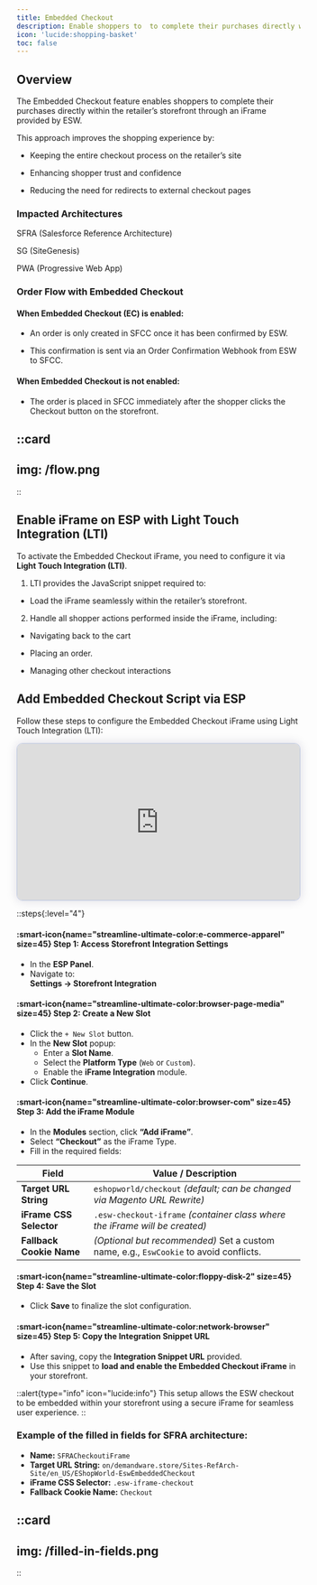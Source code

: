 ```yaml
---
title: Embedded Checkout
description: Enable shoppers to  to complete their purchases directly within the retailer’s storefront 
icon: 'lucide:shopping-basket'
toc: false
---
```


## Overview

The Embedded Checkout feature enables shoppers to complete their purchases directly within the retailer’s storefront through an iFrame provided by ESW.

This approach improves the shopping experience by:

- Keeping the entire checkout process on the retailer’s site

- Enhancing shopper trust and confidence

- Reducing the need for redirects to external checkout pages


### Impacted Architectures

SFRA (Salesforce Reference Architecture)

SG (SiteGenesis)

PWA (Progressive Web App)

### Order Flow with Embedded Checkout

#### When Embedded Checkout (EC) is enabled:

- An order is only created in SFCC once it has been confirmed by ESW.

- This confirmation is sent via an Order Confirmation Webhook from ESW to SFCC.

#### When Embedded Checkout is not enabled:

- The order is placed in SFCC immediately after the shopper clicks the Checkout button on the storefront.

::card
---
img: /flow.png
---
::

## Enable iFrame on ESP with Light Touch Integration (LTI)

To activate the Embedded Checkout iFrame, you need to configure it via **Light Touch Integration (LTI)**.

1. LTI provides the JavaScript snippet required to:

- Load the iFrame seamlessly within the retailer’s storefront.

2. Handle all shopper actions performed inside the iFrame, including:

- Navigating back to the cart

- Placing an order.

- Managing other checkout interactions

## Add Embedded Checkout Script via ESP

Follow these steps to configure the Embedded Checkout iFrame using Light Touch Integration (LTI):

<div>
  <script async src="https://js.storylane.io/js/v2/storylane.js"></script>
  <div class="sl-embed" style="position:relative;padding-bottom:calc(50.59% + 25px);width:100%;height:0;transform:scale(1)">
    <iframe loading="lazy" class="sl-demo" src="https://demo.esw.com/demo/cpiokf33wsdf?embed=inline" name="sl-embed" allow="fullscreen" allowfullscreen style="position:absolute;top:0;left:0;width:100%!important;height:100%!important;border:1px solid rgba(63,95,172,0.35);box-shadow: 0px 0px 18px rgba(26, 19, 72, 0.15);border-radius:10px;box-sizing:border-box;"></iframe>
  </div>
</div>

::steps{:level="4"}

#### :smart-icon{name="streamline-ultimate-color:e-commerce-apparel" size=45} Step 1: Access Storefront Integration Settings  

- In the **ESP Panel**.
- Navigate to:  
  **Settings → Storefront Integration**

#### :smart-icon{name="streamline-ultimate-color:browser-page-media" size=45} Step 2: Create a New Slot  

- Click the ``+ New Slot`` button.
- In the **New Slot** popup:
  - Enter a **Slot Name**.
  - Select the **Platform Type** (`Web` or `Custom`).
  - Enable the **iFrame Integration** module.
- Click **Continue**.


#### :smart-icon{name="streamline-ultimate-color:browser-com" size=45} Step 3: Add the iFrame Module  

- In the **Modules** section, click **“Add iFrame”**.
- Select **“Checkout”** as the iFrame Type.
- Fill in the required fields:

| **Field**              | **Value / Description** |
|------------------------|-------------------------|
| **Target URL String**   | `eshopworld/checkout` *(default; can be changed via Magento URL Rewrite)* |
| **iFrame CSS Selector** | `.esw-checkout-iframe` *(container class where the iFrame will be created)* |
| **Fallback Cookie Name** | *(Optional but recommended)* Set a custom name, e.g., `EswCookie` to avoid conflicts. |

#### :smart-icon{name="streamline-ultimate-color:floppy-disk-2" size=45} Step 4: Save the Slot  

- Click **Save** to finalize the slot configuration.


#### :smart-icon{name="streamline-ultimate-color:network-browser" size=45} Step 5: Copy the Integration Snippet URL  

- After saving, copy the **Integration Snippet URL** provided.
- Use this snippet to **load and enable the Embedded Checkout iFrame** in your storefront.

::alert{type="info" icon="lucide:info"}
This setup allows the ESW checkout to be embedded within your storefront using a secure iFrame for seamless user experience.
::

### Example of the filled in fields for SFRA architecture:

- **Name:** `SFRACheckoutiFrame`
- **Target URL String:** `on/demandware.store/Sites-RefArch-Site/en_US/EShopWorld-EswEmbeddedCheckout`
- **iFrame CSS Selector:** `.esw-iframe-checkout`
- **Fallback Cookie Name:** `Checkout`

::card
---
img: /filled-in-fields.png
---
::